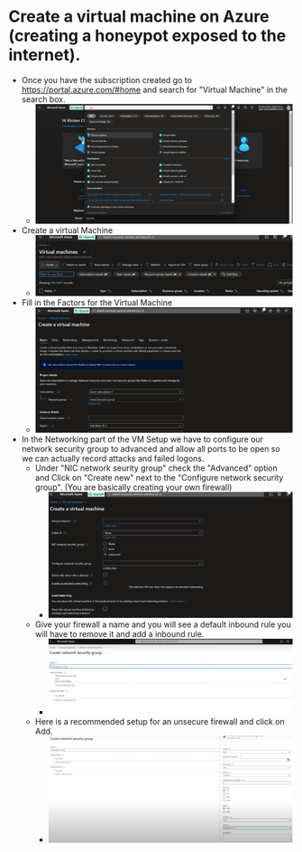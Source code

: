 # Create a virtual machine on Azure (creating a honeypot exposed to the internet). 
- Once you have the subscription created go to https://portal.azure.com/#home and search for "Virtual Machine" in the search box. <br> 
  - ![VMsearch](/Virtual-Box-setup/img/VM%20Search.png)
- Create a virtual Machine 
  - ![CreateVM](/Virtual-Box-setup/img/Creating%20Vm%20.png)
- Fill in the Factors for the Virtual Machine
  -   ![VMsetup](img/Vm%20settings.png)
- In the Networking part of the VM Setup we have to configure our network security group to advanced and allow all ports to be open so we can actually record attacks and failed logons. 
    <br> 
  - Under "NIC network seurity group" check the "Advanced" option and Click on "Create new" next to the "Configure network security group". (You are basically creating your own firewall)
    - ![Networkconf1](/Virtual-Box-setup/img/network%20security%20config-1.png)
  - Give your firewall a name and you will see a default inbound rule you will have to remove it and add a inbound rule. 
    - ![DelandAddIR](img/VMdelandCrenewIR.png) 
  -  Here is a recommended setup for an unsecure firewall and click on Add. 
     -  ![inboundrule](img/SettingupInboundrule.png) 
  
